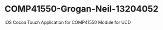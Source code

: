 COMP41550-Grogan-Neil-13204052
==============================

iOS Cocoa Touch Application for COMP41550 Module for UCD
